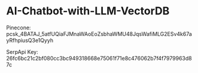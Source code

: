 # AI-Chatbot-with-LLM-VectorDB

Pinecone: pcsk_4BATAJ_5atfUQiaFJMnaWAoEoZsbhaWMU48JqsWafiMLG2ESv4k67ayRfhpiusQ3e1Qyyh

SerpApi Key: 26fc6bc21c2bf080cc3bc949318668e75061f71e8c476062b7f4f7979963d87c